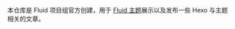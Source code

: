 本仓库是 Fluid 项目组官方创建，用于 [Fluid 主题](https://github.com/fluid-dev/hexo-theme-fluid)展示以及发布一些 Hexo 与主题相关的文章。
